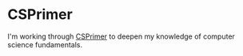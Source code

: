 # CSPrimer

I'm working through [CSPrimer](https://csprimer.com/) to deepen my knowledge of computer science fundamentals.